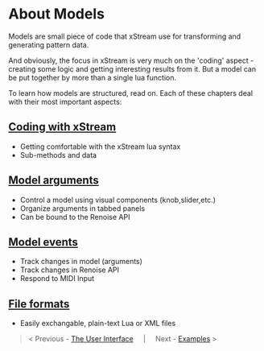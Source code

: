 # About Models

Models are small piece of code that xStream use for transforming and generating pattern data. 

And obviously, the focus in xStream is very much on the 'coding' aspect - creating some logic and getting interesting results from it. But a model can be put together by more than a single lua function. 

To learn how models are structured, read on. Each of these chapters deal with their most important aspects:

## [Coding with xStream](coding_intro.md)

* Getting comfortable with the xStream lua syntax 
* Sub-methods and data

## [Model arguments](model_arguments.md)

* Control a model using visual components (knob,slider,etc.)
* Organize arguments in tabbed panels
* Can be bound to the Renoise API

## [Model events](model_events.md)

* Track changes in model (arguments)
* Track changes in Renoise API
* Respond to MIDI Input 

## [File formats](file_formats.md)

* Easily exchangable, plain-text Lua or XML files

> < Previous - [The User Interface](user_interface.md) &nbsp; &nbsp; | &nbsp; &nbsp; Next - [Examples](example_models.md) >







